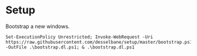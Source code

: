 # Setup

Bootstrap a new windows.

```pwsh
Set-ExecutionPolicy Unrestricted; Invoke-WebRequest -Uri https://raw.githubusercontent.com/desselbane/setup/master/bootstrap.ps1 -OutFile .\bootstrap.dl.ps1; & .\bootstrap.dl.ps1
```

